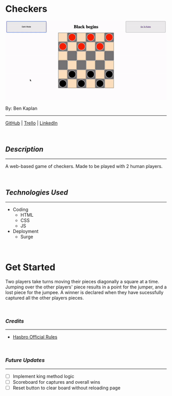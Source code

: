 # Checkers

![Checkers](images/6x6_board.gif)

By: Ben Kaplan

---

[GitHub](https://github.com/JBenKaplan) | [Trello](https://trello.com/b/N2WlwgC4/checkers) | [LinkedIn](https://www.linkedin.com/in/jbenkaplan/)

<br />

## **_Description_**

---

A web-based game of checkers. Made to be played with 2 human players.

<br />

## **_Technologies Used_**

---

- Coding
  - HTML
  - CSS
  - JS
- Deployment
  - Surge

<br />

# Get Started

Two players take turns moving their pieces diagonally a square at a time. Jumping over the other players' piece results in a point for the jumper, and a lost piece for the jumpee. A winner is declared when they have sucessfully captured all the other players pieces.

<br />

### **_Credits_**

---

- [Hasbro Official Rules](https://www.hasbro.com/common/instruct/Checkers.PDF)

<br />

### **_Future Updates_**

---

- [ ] Implement king method logic
- [ ] Scoreboard for captures and overall wins
- [ ] Reset button to clear board without reloading page
